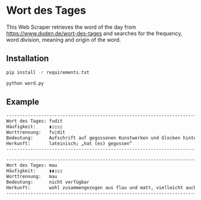 # Wort des Tages
This Web Scraper retrieves the word of the day from https://www.duden.de/wort-des-tages and searches for the frequency, word division, meaning and origin of the word.

## Installation
```bash
pip install -r requirements.txt
```
```bash
python word.py

```

## Example
```bash
-------------------------------------------------------------------------------------------------------------
Wort des Tages: fudit
Häufigkeit:     ▮▯▯▯▯
Worttrennung:   fu|dit
Bedeutung:      Aufschrift auf gegossenen Kunstwerken und Glocken hinter dem Namen des Künstlers oder Gießers
Herkunft:       lateinisch; „hat (es) gegossen“
-------------------------------------------------------------------------------------------------------------

```
```bash
-----------------------------------------------------------------------------------------------------------------------------------------
Wort des Tages: mau
Häufigkeit:     ▮▮▯▯▯
Worttrennung:   mau
Bedeutung:      nicht verfügbar
Herkunft:       wohl zusammengezogen aus flau und matt, vielleicht auch zu mauen in der älteren Bedeutung „weinerlich, verdrießlich sein“
-----------------------------------------------------------------------------------------------------------------------------------------
```
